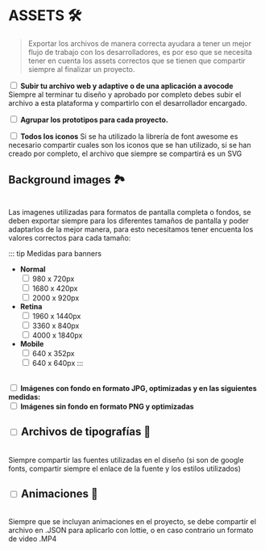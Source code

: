 # ASSETS 🛠️ 
> Exportar los archivos de manera correcta ayudara a tener un mejor flujo de trabajo con los desarrolladores, es por eso que se necesita tener en cuenta los assets correctos que se tienen que compartir siempre al finalizar un proyecto.

<input type="checkbox"> <b>Subir tu archivo web y adaptive o de una aplicación a avocode</b> <span class="text-grey italic"> Siempre al terminar tu diseño y aprobado por completo debes subir el archivo a esta plataforma y compartirlo con el desarrollador encargado.</span>
<p><input type="checkbox"> <b>Agrupar los prototipos para cada proyecto.</b>
<p><input type="checkbox"> <b>Todos los iconos</b> <span class="text-grey italic">Si se ha utilizado la librería de font awesome es necesario compartir cuales son los iconos que se han utilizado, si se han creado por completo, el archivo que siempre se compartirá es un SVG </span>


## Background images :national_park:
<br> <span class='text-grey italic'>Las imagenes utilizadas para formatos de pantalla completa o fondos, se deben exportar siempre para los diferentes tamaños de pantalla y poder adaptarlos de la mejor manera, para esto necesitamos tener encuenta los valores correctos para cada tamaño:</span>

::: tip Medidas para banners
- **Normal**
  <br><input type="checkbox" name=""> 980 x 720px
  <br><input type="checkbox" name=""> 1680 x 420px
  <br><input type="checkbox" name=""> 2000 x 920px
- **Retina**
  <br><input type="checkbox" name=""> 1960 x 1440px
  <br><input type="checkbox" name=""> 3360 x 840px
  <br><input type="checkbox" name=""> 4000 x 1840px
-  **Mobile**
  <br><input type="checkbox" name=""> 640 x 352px
  <br><input type="checkbox" name=""> 640 x 640px
:::

<br><input type="checkbox"> **Imágenes con fondo en formato JPG, optimizadas y en las siguientes medidas:**
<br><input type="checkbox" name=""> **Imágenes sin fondo en formato PNG y optimizadas**


## <input type='checkbox'> Archivos de tipografías :memo:
<br><span class='text-grey italic'>Siempre compartir las fuentes utilizadas en el diseño (si son de google fonts, compartir siempre el enlace de la fuente y los estilos utilizados)</span>
## <input type="checkbox" name=""> Animaciones :clown_face: 
<br><span class='text-grey italic'>Siempre que se incluyan animaciones en el proyecto, se debe compartir el archivo en .JSON para aplicarlo con lottie, o en caso contrario un formato de video .MP4</span>